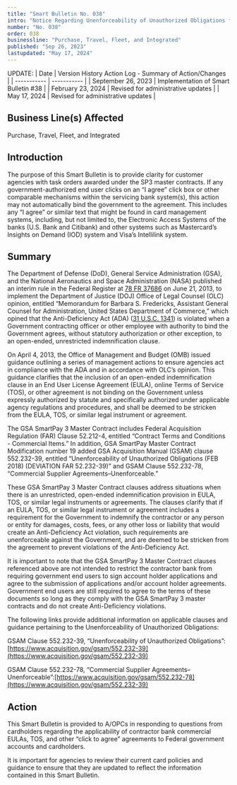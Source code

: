 ```yaml
---
title: "Smart Bulletin No. 038"
intro: "Notice Regarding Unenforceability of Unauthorized Obligations for Task Orders Awarded Under GSA SmartPay® 3 (SP3)"
number: "No. 038"
order: 038
businessline: "Purchase, Travel, Fleet, and Integrated"
published: "Sep 26, 2023"
lastupdated: "May 17, 2024"
---
```


UPDATE:
| Date | Version History Action Log - Summary of Action/Changes |
| ----------- | ----------- |
| September 26, 2023 | Implementation of Smart Bulletin #38 |
| February 23, 2024 | Revised for administrative updates |
| May 17, 2024 | Revised for administrative updates |

## Business Line(s) Affected

 Purchase, Travel, Fleet, and Integrated

## Introduction

The purpose of this Smart Bulletin is to provide clarity for customer agencies with task orders awarded under the SP3 master contracts. If any government-authorized end user clicks on an “I agree” click box or other comparable mechanisms within the servicing bank system(s), this action may not automatically bind the government to the agreement. This includes any “I agree” or similar text that might be found in card management systems, including, but not limited to, the Electronic Access Systems of the banks (U.S. Bank and Citibank) and other systems such as Mastercard’s Insights on Demand (IOD) system and Visa’s Intellilink system.

## Summary

The Department of Defense (DoD), General Service Administration (GSA), and the National Aeronautics and Space Administration (NASA) published an interim rule in the Federal Register at [78 FR 37686](https://www.federalregister.gov/citation/78-FR-37686) on June 21, 2013, to implement the Department of Justice (DOJ) Office of Legal Counsel (OLC) opinion, entitled “Memorandum for Barbara S. Fredericks, Assistant General Counsel for Administration, United States Department of Commerce,” which opined that the Anti-Deficiency Act (ADA) ([31 U.S.C. 1341](https://api.fdsys.gov/link?collection=uscode&title=31&year=mostrecent&section=1341&type=usc&link-type=html)) is violated when a Government contracting officer or other employee with authority to bind the Government agrees, without statutory authorization or other exception, to an open-ended, unrestricted indemnification clause.

On April 4, 2013, the Office of Management and Budget (OMB) issued guidance outlining a series of management actions to ensure agencies act in compliance with the ADA and in accordance with OLC’s opinion. This guidance clarifies that the inclusion of an open-ended indemnification clause in an End User License Agreement (EULA), online Terms of Service (TOS), or other agreement is not binding on the Government unless expressly authorized by statute and specifically authorized under applicable agency regulations and procedures, and shall be deemed to be stricken from the EULA, TOS, or similar legal instrument or agreement.

The GSA SmartPay 3 Master Contract includes Federal Acquisition Regulation (FAR) Clause 52.212-4, entitled “Contract Terms and Conditions - Commercial Items.” In addition, GSA SmartPay Master Contract Modification number 19 added GSA Acquisition Manual (GSAM) clause 552.232-39, entitled “Unenforceability of Unauthorized Obligations (FEB 2018) (DEVIATION FAR 52.232-39)” and GSAM Clause 552.232-78, “Commercial Supplier Agreements–Unenforceable.”

These GSA SmartPay 3 Master Contract clauses address situations when there is an unrestricted, open-ended indemnification provision in EULA, TOS, or similar legal instruments or agreements. The clauses clarify that if an EULA, TOS, or similar legal instrument or agreement includes a requirement for the Government to indemnify the contractor or any person or entity for damages, costs, fees, or any other loss or liability that would create an Anti-Deficiency Act violation, such requirements are unenforceable against the Government, and are deemed to be stricken from the agreement to prevent violations of the Anti-Deficiency Act.

It is important to note that the GSA SmartPay 3 Master Contract clauses referenced above are not intended to restrict the contractor bank from requiring government end users to sign account holder applications and agree to the submission of applications and/or account holder agreements. Government end users are still required to agree to the terms of these documents so long as they comply with the GSA SmartPay 3 master contracts and do not create Anti-Deficiency violations.

The following links provide additional information on applicable clauses and guidance pertaining to the Unenforceability of Unauthorized Obligations:

GSAM Clause 552.232-39, “Unenforceability of Unauthorized Obligations”:[https://www.acquisition.gov/gsam/552.232-39](https://www.acquisition.gov/gsam/552.232-39)

GSAM Clause 552.232-78, “Commercial Supplier Agreements–Unenforceable”:[https://www.acquisition.gov/gsam/552.232-78](https://www.acquisition.gov/gsam/552.232-39)

## Action

This Smart Bulletin is provided to A/OPCs in responding to questions from cardholders regarding the applicability of contractor bank commercial EULAs, TOS, and other “click to agree” agreements to Federal government accounts and cardholders.

It is important for agencies to review their current card policies and guidance to ensure that they are updated to reflect the information contained in this Smart Bulletin.

